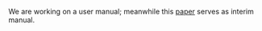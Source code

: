 We are working on a user manual; meanwhile this [paper](https://ccrm.vims.edu/yinglong/SVN_large_files/Yu_etal_OM_2025-SCHISM-Data-Assimilation.pdf) serves as interim manual. 

